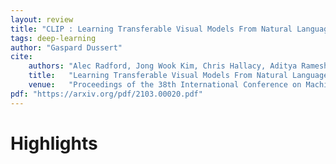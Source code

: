 ```yaml
---
layout: review
title: "CLIP : Learning Transferable Visual Models From Natural Language Supervision"
tags: deep-learning
author: "Gaspard Dussert"
cite:
    authors: "Alec Radford, Jong Wook Kim, Chris Hallacy, Aditya Ramesh, Gabriel Goh, Sandhini Agarwal, Girish Sastry, Amanda Askell, Pamela Mishkin, Jack Clark, Gretchen Krueger, Ilya Sutskever"
    title:   "Learning Transferable Visual Models From Natural Language Supervision"
    venue:   "Proceedings of the 38th International Conference on Machine Learning, PMLR 139:8748-8763, 2021"
pdf: "https://arxiv.org/pdf/2103.00020.pdf"
---
```


# Highlights

